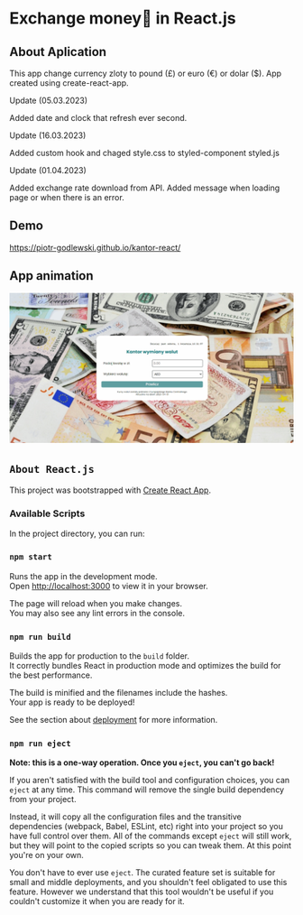 # Exchange money💱 in React.js

## About Aplication

This app change currency zloty to pound (£) or euro (€) or dolar ($). App created using create-react-app.

Update (05.03.2023)

Added date and clock that refresh ever second. 

Update (16.03.2023)

Added custom hook and chaged style.css to styled-component styled.js

Update (01.04.2023)

Added exchange rate download from API.
Added message when loading page or when there is an error.

## Demo

https://piotr-godlewski.github.io/kantor-react/
## App animation

![animation_gif](ExchangeAnimation.gif)
## `About React.js`

This project was bootstrapped with [Create React App](https://github.com/facebook/create-react-app).

### Available Scripts

In the project directory, you can run:

### `npm start`

Runs the app in the development mode.\
Open [http://localhost:3000](http://localhost:3000) to view it in your browser.

The page will reload when you make changes.\
You may also see any lint errors in the console.
### `npm run build`

Builds the app for production to the `build` folder.\
It correctly bundles React in production mode and optimizes the build for the best performance.

The build is minified and the filenames include the hashes.\
Your app is ready to be deployed!

See the section about [deployment](https://facebook.github.io/create-react-app/docs/deployment) for more information.

### `npm run eject`

**Note: this is a one-way operation. Once you `eject`, you can't go back!**

If you aren't satisfied with the build tool and configuration choices, you can `eject` at any time. This command will remove the single build dependency from your project.

Instead, it will copy all the configuration files and the transitive dependencies (webpack, Babel, ESLint, etc) right into your project so you have full control over them. All of the commands except `eject` will still work, but they will point to the copied scripts so you can tweak them. At this point you're on your own.

You don't have to ever use `eject`. The curated feature set is suitable for small and middle deployments, and you shouldn't feel obligated to use this feature. However we understand that this tool wouldn't be useful if you couldn't customize it when you are ready for it.